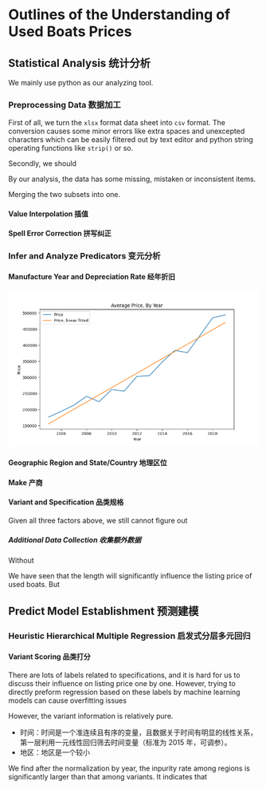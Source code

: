 # Outlines of the Understanding of Used Boats Prices

## Statistical Analysis 统计分析

We mainly use python as our analyzing tool.

### Preprocessing Data 数据加工

First of all, we turn the `xlsx` format data sheet into `csv` format. The conversion causes some minor errors like extra spaces and unexcepted characters which can be easily filtered out by text editor and python string operating functions like `strip()` or so.

Secondly, we should 

By our analysis, the data has some missing, mistaken or inconsistent items.

Merging the two subsets into one.

#### Value Interpolation 插值

#### Spell Error Correction 拼写纠正

### Infer and Analyze Predicators 变元分析

#### Manufacture Year and Depreciation Rate 经年折旧



![](..\Resources\average_price_by_year.png)

#### Geographic Region and State/Country 地理区位

#### Make 产商

#### Variant and Specification 品类规格

Given all three factors above, we still cannot figure out 

##### Additional Data Collection 收集额外数据

Without

We have seen that the length will significantly influence the listing price of used boats. But 

## Predict Model Establishment 预测建模

### Heuristic Hierarchical Multiple Regression  启发式分层多元回归

 #### Variant Scoring 品类打分

There are lots of labels related to specifications, and it is hard for us to discuss their influence on listing price one by one. However, trying to directly preform regression based on these labels by machine learning models can cause overfitting issues

However, the variant information is relatively pure.

+ 时间：时间是一个准连续且有序的变量，且数据关于时间有明显的线性关系，第一层利用一元线性回归筛去时间变量（标准为 2015 年，可调参）。
+ 地区：地区是一个较小





We find after the normalization by year, the inpurity rate among regions is significantly larger than that among variants. It indicates that 

